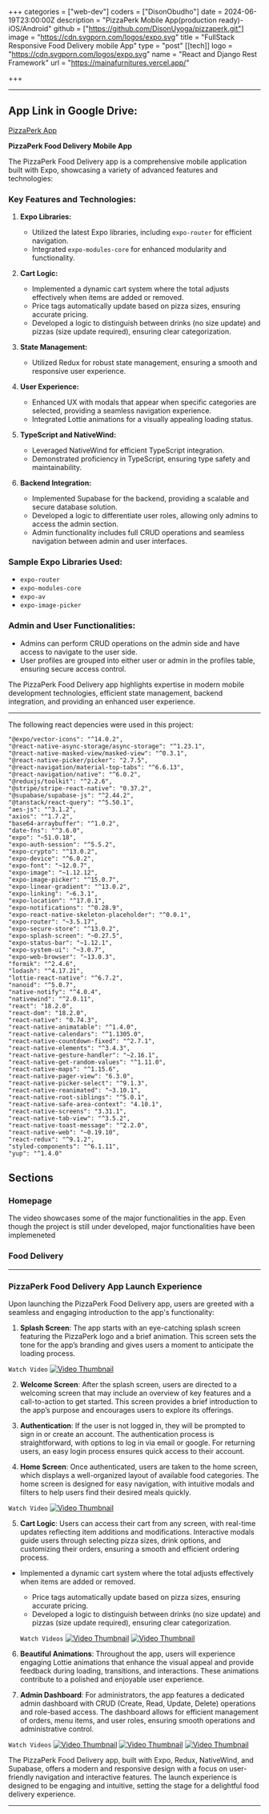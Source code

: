 +++
categories = ["web-dev"]
coders = ["DisonObudho"]
date = 2024-06-19T23:00:00Z
description = "PizzaPerk Mobile App(production ready)-iOS/Android"
github = ["https://github.com/DisonUyoga/pizzaperk.git"]
image = "https://cdn.svgporn.com/logos/expo.svg"
title = "FullStack Responsive Food Delivery mobile App"
type = "post"
[[tech]]
logo = "https://cdn.svgporn.com/logos/expo.svg"
name = "React and Django Rest Framework"
url = "https://mainafurnitures.vercel.app/"


+++

---

## App Link in Google Drive:

[PizzaPerk App](https://drive.google.com/file/d/1KPjuN4RYQ4Vv5ozAkZDBWCJu2w9pC4FH/view?usp=drive_link)

**PizzaPerk Food Delivery Mobile App**

The PizzaPerk Food Delivery app is a comprehensive mobile application built with Expo, showcasing a variety of advanced features and technologies:

### Key Features and Technologies:

1. **Expo Libraries:**

   - Utilized the latest Expo libraries, including `expo-router` for efficient navigation.
   - Integrated `expo-modules-core` for enhanced modularity and functionality.

2. **Cart Logic:**

   - Implemented a dynamic cart system where the total adjusts effectively when items are added or removed.
   - Price tags automatically update based on pizza sizes, ensuring accurate pricing.
   - Developed a logic to distinguish between drinks (no size update) and pizzas (size update required), ensuring clear categorization.

3. **State Management:**

   - Utilized Redux for robust state management, ensuring a smooth and responsive user experience.

4. **User Experience:**

   - Enhanced UX with modals that appear when specific categories are selected, providing a seamless navigation experience.
   - Integrated Lottie animations for a visually appealing loading status.

5. **TypeScript and NativeWind:**

   - Leveraged NativeWind for efficient TypeScript integration.
   - Demonstrated proficiency in TypeScript, ensuring type safety and maintainability.

6. **Backend Integration:**
   - Implemented Supabase for the backend, providing a scalable and secure database solution.
   - Developed a logic to differentiate user roles, allowing only admins to access the admin section.
   - Admin functionality includes full CRUD operations and seamless navigation between admin and user interfaces.

### Sample Expo Libraries Used:

- `expo-router`
- `expo-modules-core`
- `expo-av`
- `expo-image-picker`

### Admin and User Functionalities:

- Admins can perform CRUD operations on the admin side and have access to navigate to the user side.
- User profiles are grouped into either user or admin in the profiles table, ensuring secure access control.

The PizzaPerk Food Delivery app highlights expertise in modern mobile development technologies, efficient state management, backend integration, and providing an enhanced user experience.

---

The following react depencies were used in this project:

    "@expo/vector-icons": "^14.0.2",
    "@react-native-async-storage/async-storage": "^1.23.1",
    "@react-native-masked-view/masked-view": "^0.3.1",
    "@react-native-picker/picker": "2.7.5",
    "@react-navigation/material-top-tabs": "^6.6.13",
    "@react-navigation/native": "^6.0.2",
    "@reduxjs/toolkit": "^2.2.6",
    "@stripe/stripe-react-native": "0.37.2",
    "@supabase/supabase-js": "^2.44.2",
    "@tanstack/react-query": "^5.50.1",
    "aes-js": "^3.1.2",
    "axios": "^1.7.2",
    "base64-arraybuffer": "^1.0.2",
    "date-fns": "^3.6.0",
    "expo": "~51.0.18",
    "expo-auth-session": "^5.5.2",
    "expo-crypto": "^13.0.2",
    "expo-device": "^6.0.2",
    "expo-font": "~12.0.7",
    "expo-image": "~1.12.12",
    "expo-image-picker": "^15.0.7",
    "expo-linear-gradient": "^13.0.2",
    "expo-linking": "~6.3.1",
    "expo-location": "^17.0.1",
    "expo-notifications": "^0.28.9",
    "expo-react-native-skeleton-placeholder": "^0.0.1",
    "expo-router": "~3.5.17",
    "expo-secure-store": "^13.0.2",
    "expo-splash-screen": "~0.27.5",
    "expo-status-bar": "~1.12.1",
    "expo-system-ui": "~3.0.7",
    "expo-web-browser": "~13.0.3",
    "formik": "^2.4.6",
    "lodash": "^4.17.21",
    "lottie-react-native": "^6.7.2",
    "nanoid": "^5.0.7",
    "native-notify": "^4.0.4",
    "nativewind": "^2.0.11",
    "react": "18.2.0",
    "react-dom": "18.2.0",
    "react-native": "0.74.3",
    "react-native-animatable": "^1.4.0",
    "react-native-calendars": "^1.1305.0",
    "react-native-countdown-fixed": "^2.7.1",
    "react-native-elements": "^3.4.3",
    "react-native-gesture-handler": "~2.16.1",
    "react-native-get-random-values": "^1.11.0",
    "react-native-maps": "^1.15.6",
    "react-native-pager-view": "6.3.0",
    "react-native-picker-select": "^9.1.3",
    "react-native-reanimated": "~3.10.1",
    "react-native-root-siblings": "^5.0.1",
    "react-native-safe-area-context": "4.10.1",
    "react-native-screens": "3.31.1",
    "react-native-tab-view": "^3.5.2",
    "react-native-toast-message": "^2.2.0",
    "react-native-web": "~0.19.10",
    "react-redux": "^9.1.2",
    "styled-components": "^6.1.11",
    "yup": "^1.4.0"

## Sections

### Homepage

The video showcases some of the major functionalities in the app. Even though the project is still under developed, major functionalities have been implemeneted

### Food Delivery

---

### **PizzaPerk Food Delivery App Launch Experience**

Upon launching the PizzaPerk Food Delivery app, users are greeted with a seamless and engaging introduction to the app's functionality:

1. **Splash Screen**: The app starts with an eye-catching splash screen featuring the PizzaPerk logo and a brief animation. This screen sets the tone for the app’s branding and gives users a moment to anticipate the loading process.

`Watch Video`
[![Video Thumbnail](https://res.cloudinary.com/dfjpdzsin/image/upload/v1722692832/homepageplaceholder_ecflad.jpg)](https://res.cloudinary.com/dfjpdzsin/video/upload/v1722687514/HomepageLaunching_fn4uxq.mp4)

2. **Welcome Screen**: After the splash screen, users are directed to a welcoming screen that may include an overview of key features and a call-to-action to get started. This screen provides a brief introduction to the app’s purpose and encourages users to explore its offerings.

3. **Authentication**: If the user is not logged in, they will be prompted to sign in or create an account. The authentication process is straightforward, with options to log in via email or google. For returning users, an easy login process ensures quick access to their account.

4. **Home Screen**: Once authenticated, users are taken to the home screen, which displays a well-organized layout of available food categories. The home screen is designed for easy navigation, with intuitive modals and filters to help users find their desired meals quickly.

`Watch Video`
[![Video Thumbnail](https://res.cloudinary.com/dfjpdzsin/image/upload/v1722693795/HomeCategoryPlaceholderImage_o6cnud.jpg)](https://res.cloudinary.com/dfjpdzsin/video/upload/v1722687291/homepageCategoryDemo_izabhp.mp4)

5. **Cart Logic**: Users can access their cart from any screen, with real-time updates reflecting item additions and modifications. Interactive modals guide users through selecting pizza sizes, drink options, and customizing their orders, ensuring a smooth and efficient ordering process.

- Implemented a dynamic cart system where the total adjusts effectively when items are added or removed.

  - Price tags automatically update based on pizza sizes, ensuring accurate pricing.
  - Developed a logic to distinguish between drinks (no size update) and pizzas (size update required), ensuring clear categorization.

  `Watch Videos`
  [![Video Thumbnail](https://res.cloudinary.com/dfjpdzsin/image/upload/v1722694559/productDetailPlaceholder_medpgr.jpg)](https://res.cloudinary.com/dfjpdzsin/video/upload/v1722687181/detailedPageDemo_fujd5u.mp4)
  [![Video Thumbnail](https://res.cloudinary.com/dfjpdzsin/image/upload/v1722695069/cartItemPlaceholder_c6k5sx.jpg)](https://res.cloudinary.com/dfjpdzsin/video/upload/v1722687428/checkout_dk0dbi.mp4)

6. **Beautiful Animations**: Throughout the app, users will experience engaging Lottie animations that enhance the visual appeal and provide feedback during loading, transitions, and interactions. These animations contribute to a polished and enjoyable user experience.

7. **Admin Dashboard**: For administrators, the app features a dedicated admin dashboard with CRUD (Create, Read, Update, Delete) operations and role-based access. The dashboard allows for efficient management of orders, menu items, and user roles, ensuring smooth operations and administrative control.

`Watch Videos`
[![Video Thumbnail](https://res.cloudinary.com/dfjpdzsin/image/upload/v1722695533/adminplaceholder_kuvozj.jpg)](https://res.cloudinary.com/dfjpdzsin/video/upload/v1722687332/admincrudeoperations_xiltgv.mp4)
[![Video Thumbnail](https://res.cloudinary.com/dfjpdzsin/image/upload/v1722695741/orderPlaceholder_soqsrw.jpg)](https://res.cloudinary.com/dfjpdzsin/video/upload/v1722687401/AdminOrderUpdate_r9kqak.mp4)
[![Video Thumbnail](https://res.cloudinary.com/dfjpdzsin/image/upload/v1722696566/createproductplaceholder_hgw7jj.jpg)](https://res.cloudinary.com/dfjpdzsin/video/upload/v1722687406/createanitem_dclu5p.mp4)

The PizzaPerk Food Delivery app, built with Expo, Redux, NativeWind, and Supabase, offers a modern and responsive design with a focus on user-friendly navigation and interactive features. The launch experience is designed to be engaging and intuitive, setting the stage for a delightful food delivery experience.

---
